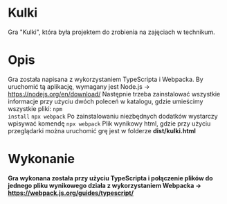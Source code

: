 # Kulki

Gra "Kulki", która była projektem do zrobienia na zajęciach w technikum. 

# Opis

Gra została napisana z wykorzystaniem TypeScripta i Webpacka. By uruchomić tą aplikację, wymagany jest Node.js -> https://nodejs.org/en/download/
Następnie trzeba zainstalować wszystkie informacje przy użyciu dwóch poleceń w katalogu, gdzie umieścimy wszystkie pliki:
<code>npm install</code>
<code>npx webpack</code>
Po zainstalowaniu niezbędnych dodatków wystarczy wpisywać komendę 
<code>npx webpack</code>
Plik wynikowy html, gdzie przy użyciu przeglądarki można uruchomić grę jest w folderze <b>dist/kulki.html<b>


# Wykonanie

Gra wykonana została przy użyciu TypeScripta i połączenie plików do jednego pliku wynikowego działa z wykorzystaniem Webpacka -> https://webpack.js.org/guides/typescript/

